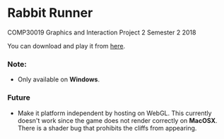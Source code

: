 # Rabbit Runner

COMP30019 Graphics and Interaction Project 2 Semester 2 2018

You can download and play it from [here](https://opticgenius.itch.io/rabbit-runner). 

### Note: 
* Only available on **Windows**. 

### Future
* Make it platform independent by hosting on WebGL. This currently doesn't work since the game does not render correctly on **MacOSX**. There is a shader bug that prohibits the cliffs from appearing. 